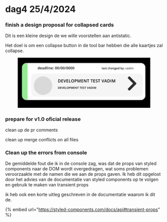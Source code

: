 # dag4 25/4/2024

### finish a design proposal for collapsed cards&#x20;

Dit is een kleine design de we wille voorstellen aan antistatic.

Het doel is om een collapse button in de tool bar hebben die alle kaartjes zal collapse.&#x20;

<figure><img src="../.gitbook/assets/image (3) (1) (1).png" alt=""><figcaption></figcaption></figure>

### prepare for v1.0 oficial release&#x20;

clean up de pr comments&#x20;

clean up merge conflicts on all files&#x20;

### Clean up the errors from console&#x20;

De gemiddelde fout die ik in de console zag, was dat de props van styled components naar de DOM wordt overgedragen, wat soms problemen veroorzaakte met de namen die we aan de props gaven. Ik heb dit opgelost door het advies van de documentatie van styled components op te volgen en gebruik te maken van transient props

ik heb ook een korte uitleg geschreven in de documentatie waarom ik dit de.

{% embed url="https://styled-components.com/docs/api#transient-props" %}
